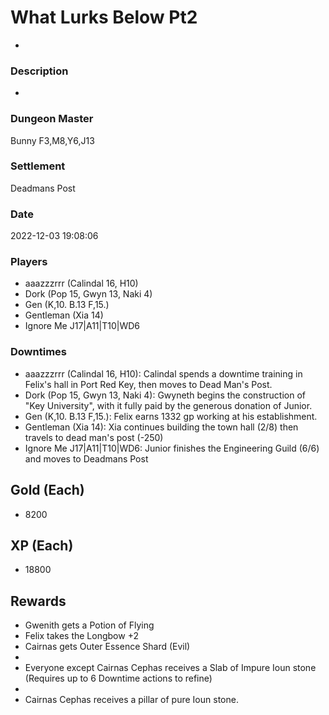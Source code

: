 # What Lurks Below Pt2
-
### Description
-
### Dungeon Master
Bunny F3,M8,Y6,J13
### Settlement
Deadmans Post
### Date
2022-12-03 19:08:06
### Players
* aaazzzrrr (Calindal 16, H10)
* Dork (Pop 15, Gwyn 13, Naki 4)
* Gen (K,10. B.13 F,15.)
* Gentleman (Xia 14)
* Ignore Me J17|A11|T10|WD6
### Downtimes
* aaazzzrrr (Calindal 16, H10): Calindal spends a downtime training in Felix's hall in Port Red Key, then moves to Dead Man's Post.
* Dork (Pop 15, Gwyn 13, Naki 4): Gwyneth begins the construction of "Key University", with it fully paid by the generous donation of Junior.
* Gen (K,10. B.13 F,15.): Felix earns 1332 gp working at his establishment.
* Gentleman (Xia 14): Xia continues building the town hall (2/8) then travels to dead man's post (-250)
* Ignore Me J17|A11|T10|WD6: Junior finishes the  Engineering Guild (6/6) and moves to Deadmans Post
## Gold (Each)
* 8200
## XP (Each)
* 18800
## Rewards
* Gwenith gets a Potion of Flying
* Felix takes the Longbow +2
* Cairnas gets Outer Essence Shard (Evil)
* 
* Everyone except Cairnas Cephas receives a Slab of Impure Ioun stone (Requires up to 6 Downtime actions to refine)
* 
* Cairnas Cephas receives a pillar of pure Ioun stone.